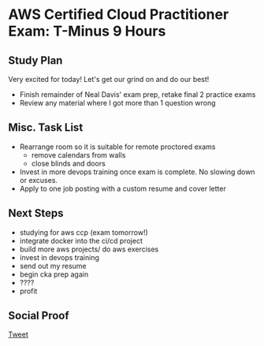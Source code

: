 
# AWS Certified Cloud Practitioner Exam: T-Minus 9 Hours

## Study Plan

Very excited for today! Let's get our grind on and do our best!

- Finish remainder of Neal Davis' exam prep, retake final 2 practice exams
- Review any material where I got more than 1 question wrong

## Misc. Task List

- Rearrange room so it is suitable for remote proctored exams
    - remove calendars from walls
    - close blinds and doors
- Invest in more devops training once exam is complete. No slowing down or excuses. 
- Apply to one job posting with a custom resume and cover letter

## Next Steps

- studying for aws ccp (exam tomorrow!)
- integrate docker into the ci/cd project
- build more aws projects/ do aws exercises
- invest in devops training
- send out my resume
- begin cka prep again
- ????
- profit

## Social Proof

[Tweet]()